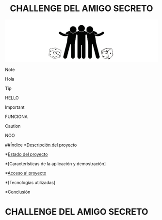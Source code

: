 <h1 align="center"> CHALLENGE DEL AMIGO SECRETO </h1>

![Silueta de tres personas abrasandose y un dado a cada lado](https://github.com/CoralesS/amigo-secreto/blob/388b6685e0e12632edc85259f694800caa1fd218/logo-amigo-secreto.png)

>[!NOTE]            
> Hola

>[!TIP]
>HELLO

>[!IMPORTANT]
>FUNCIONA

>[!CAUTION]
>NOO


##Índice
*[Descripción del proyecto](rtuytyu)

*[Estado del proyecto](#Estado-del-proyecto)

*[Características de la aplicación y demostración]

*[Acceso al proyecto](#acceso-proyecto)

*[Tecnologías utilizadas]

*[Conclusión](#conclusión)


<h1 id = "descripcion"> CHALLENGE DEL AMIGO SECRETO </h1>
